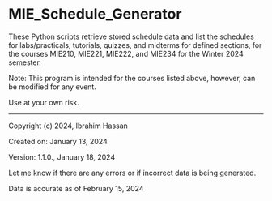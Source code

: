 # MIE_Schedule_Generator
These Python scripts retrieve stored schedule data and list the schedules for labs/practicals, tutorials, quizzes, and midterms for defined sections, for the courses MIE210, MIE221, MIE222, and MIE234 for the Winter 2024 semester.

Note: This program is intended for the courses listed above, however, can be modified for any event.

Use at your own risk.

--------------------------------------------------------------------------

Copyright (c) 2024, Ibrahim Hassan

Created on: January 13, 2024

Version: 1.1.0., January 18, 2024

Let me know if there are any errors or if incorrect data is being generated.

Data is accurate as of February 15, 2024

